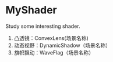 # MyShader
Study some interesting shader.
 1. 凸透镜：ConvexLens(场景名称)
 2. 动态视野：DynamicShadow（场景名称）
 3. 旗帜飘动：WaveFlag（场景名称）
